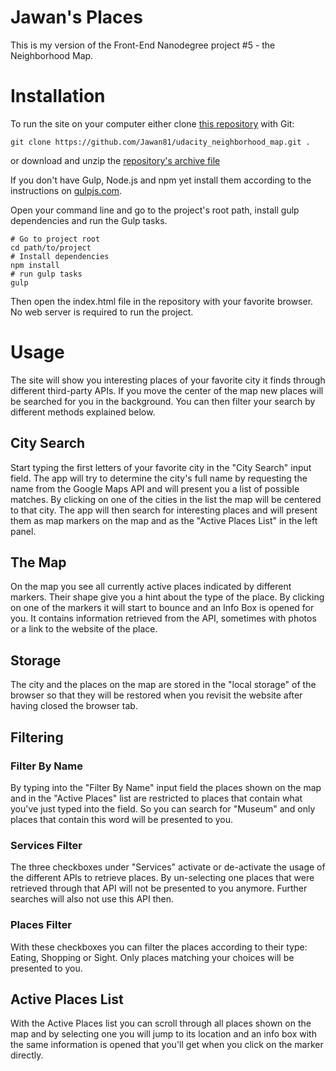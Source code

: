 Jawan's Places
==============

This is my version of the Front-End Nanodegree project #5 - the Neighborhood Map.

Installation
===========
To run the site on your computer either clone [this repository](https://github.com/Jawan81/udacity_neighborhood_map/) with Git:

```
git clone https://github.com/Jawan81/udacity_neighborhood_map.git .
```

or download and unzip the [repository's archive file](https://github.com/Jawan81/udacity_neighborhood_map/archive/master.zip)

If you don't have Gulp, Node.js and npm yet install them according to the instructions on [gulpjs.com](http://gulpjs.com).

Open your command line and go to the project's root path, install gulp dependencies and run the Gulp tasks.

```
# Go to project root
cd path/to/project
# Install dependencies
npm install
# run gulp tasks
gulp
```

Then open the index.html file in the repository with your favorite browser. No web server is required to run the project.

Usage
===

The site will show you interesting places of your favorite city it finds through different third-party APIs. If you move
the center of the map new places will be searched for you in the background. You can then filter your search by different
methods explained below.

## City Search
Start typing the first letters of your favorite city in the "City Search" input field. The app will try to determine the
city's full name by requesting the name from the Google Maps API and will present you a list of possible matches.
By clicking on one of the cities in the list the map will be centered to that city. The app will then search for
interesting places and will present them as map markers on the map and as the "Active Places List" in the left panel.

## The Map
On the map you see all currently active places indicated by different markers. Their shape give you a hint about the
type of the place. By clicking on one of the markers it will start to bounce and an Info Box is opened for you. It contains
information retrieved from the API, sometimes with photos or a link to the website of the place.

## Storage
The city and the places on the map are stored in the "local storage" of the browser so that they will be restored
when you revisit the website after having closed the browser tab.

## Filtering

### Filter By Name
By typing into the "Filter By Name" input field the places shown on the map and in the "Active Places" list are restricted
to places that contain what you've just typed into the field. So you can search for "Museum" and only places that contain
this word will be presented to you.

### Services Filter
The three checkboxes under "Services" activate or de-activate the usage of the different APIs to retrieve places. By
un-selecting one places that were retrieved through that API will not be presented to you anymore. Further searches will
also not use this API then.

### Places Filter
With these checkboxes you can filter the places according to their type: Eating, Shopping or Sight. Only places matching
your choices will be presented to you.

## Active Places List
With the Active Places list you can scroll through all places shown on the map and by selecting one you will jump to
its location and an info box with the same information is opened that you'll get when you click on the marker directly.


